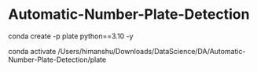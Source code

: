 # Automatic-Number-Plate-Detection

conda create -p plate python==3.10 -y

conda activate /Users/himanshu/Downloads/DataScience/DA/Automatic-Number-Plate-Detection/plate